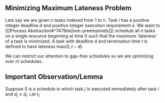 ## Minimizing Maximum Lateness Problem

Lets say we are given $n$ tasks indexed from $1$ to $n$. Task $i$ has a positive integer deadline $d$ and positive integer execution requirement $e$. We want to ([[Process Abstraction#^7479de|non-preemptively]]) schedule all $n$ tasks on a single resource beginning at time 0 such that the maximum 'lateness' of a task is minimized. A task with deadline $d$ and termination time $t$ is defined to have lateness $\text{max}(0,t-d)$.

We can restrict our attention to gap-free schedules so we are optimizing over $n!$ schedules.

## Important Observation/Lemma

Suppose $S$ is a schedule in which task $j$ is executed immediately after task $i$ and $d_{j}\leq d_{i}$. Let $l_{1}$